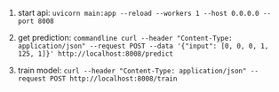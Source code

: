 1. start api: ```uvicorn main:app --reload --workers 1 --host 0.0.0.0 --port 8008```

1. get prediction: ```commandline curl --header "Content-Type: application/json" --request POST --data '{"input": [0, 0, 0, 1, 125, 1]}' http://localhost:8008/predict```

1. train model: ```curl --header "Content-Type: application/json" --request POST http://localhost:8008/train```